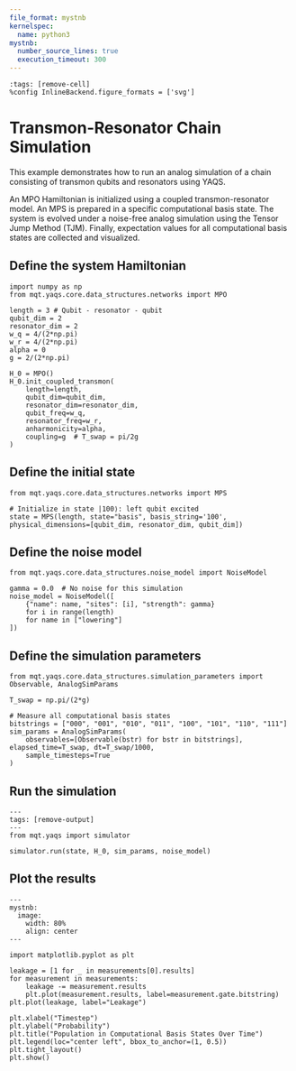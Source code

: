 ```yaml
---
file_format: mystnb
kernelspec:
  name: python3
mystnb:
  number_source_lines: true
  execution_timeout: 300
---
```


```{code-cell} ipython3
:tags: [remove-cell]
%config InlineBackend.figure_formats = ['svg']
```

# Transmon-Resonator Chain Simulation

This example demonstrates how to run an analog simulation of a chain consisting of transmon qubits and resonators using YAQS.

An MPO Hamiltonian is initialized using a coupled transmon-resonator model. An MPS is prepared in a specific computational basis state. The system is evolved under a noise-free analog simulation using the Tensor Jump Method (TJM). Finally, expectation values for all computational basis states are collected and visualized.

## Define the system Hamiltonian

```{code-cell} ipython3
import numpy as np
from mqt.yaqs.core.data_structures.networks import MPO

length = 3 # Qubit - resonator - qubit
qubit_dim = 2
resonator_dim = 2
w_q = 4/(2*np.pi)
w_r = 4/(2*np.pi)
alpha = 0
g = 2/(2*np.pi)

H_0 = MPO()
H_0.init_coupled_transmon(
    length=length,
    qubit_dim=qubit_dim,
    resonator_dim=resonator_dim,
    qubit_freq=w_q,
    resonator_freq=w_r,
    anharmonicity=alpha,
    coupling=g  # T_swap = pi/2g
)
```

## Define the initial state

```{code-cell} ipython3
from mqt.yaqs.core.data_structures.networks import MPS

# Initialize in state |100⟩: left qubit excited
state = MPS(length, state="basis", basis_string='100', physical_dimensions=[qubit_dim, resonator_dim, qubit_dim])
```

## Define the noise model

```{code-cell} ipython3
from mqt.yaqs.core.data_structures.noise_model import NoiseModel

gamma = 0.0  # No noise for this simulation
noise_model = NoiseModel([
    {"name": name, "sites": [i], "strength": gamma}
    for i in range(length)
    for name in ["lowering"]
])
```

## Define the simulation parameters

```{code-cell} ipython3
from mqt.yaqs.core.data_structures.simulation_parameters import Observable, AnalogSimParams

T_swap = np.pi/(2*g)

# Measure all computational basis states
bitstrings = ["000", "001", "010", "011", "100", "101", "110", "111"]
sim_params = AnalogSimParams(
    observables=[Observable(bstr) for bstr in bitstrings], elapsed_time=T_swap, dt=T_swap/1000,
    sample_timesteps=True
)
```

## Run the simulation

```{code-cell} ipython3
---
tags: [remove-output]
---
from mqt.yaqs import simulator

simulator.run(state, H_0, sim_params, noise_model)
```

## Plot the results

```{code-cell} ipython3
---
mystnb:
  image:
    width: 80%
    align: center
---

import matplotlib.pyplot as plt

leakage = [1 for _ in measurements[0].results]
for measurement in measurements:
    leakage -= measurement.results
    plt.plot(measurement.results, label=measurement.gate.bitstring)
plt.plot(leakage, label="Leakage")

plt.xlabel("Timestep")
plt.ylabel("Probability")
plt.title("Population in Computational Basis States Over Time")
plt.legend(loc="center left", bbox_to_anchor=(1, 0.5))
plt.tight_layout()
plt.show()
```
